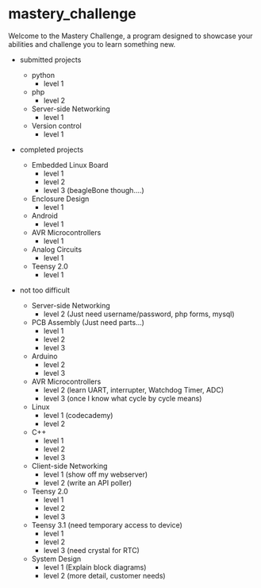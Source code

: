 # mastery_challenge

Welcome to the Mastery Challenge, a program designed to showcase your abilities and challenge you to learn something new.

* submitted projects
	* python
		* level 1
	* php
		* level 2
	* Server-side Networking
		* level 1
	* Version control
		* level 1

* completed projects
	* Embedded Linux Board
		* level 1
		* level 2
		* level 3 (beagleBone though....)
	* Enclosure Design
		* level 1
	* Android
		* level 1
	* AVR Microcontrollers
		* level 1
	* Analog Circuits
		* level 1
	* Teensy 2.0
		* level 1


* not too difficult
	* Server-side Networking
		* level 2 (Just need username/password, php forms, mysql)
	* PCB Assembly (Just need parts...)
		* level 1
		* level 2
		* level 3
	* Arduino
		* level 2
		* level 3
	* AVR Microcontrollers
		* level 2 (learn UART, interrupter, Watchdog Timer, ADC)
		* level 3 (once I know what cycle by cycle means)
	* Linux
		* level 1 (codecademy)
		* level 2
	* C++
		* level 1
		* level 2
		* level 3
	* Client-side Networking
		* level 1 (show off my webserver)
		* level 2 (write an API poller)
	* Teensy 2.0
		* level 1
		* level 2
		* level 3
	* Teensy 3.1 (need temporary access to device)
		* level 1
		* level 2
		* level 3 (need crystal for RTC)
	* System Design
		* level 1 (Explain block diagrams)
		* level 2 (more detail, customer needs)